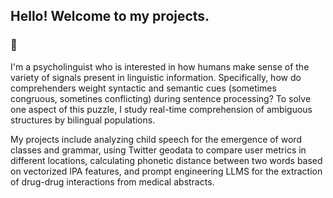 ## Hello! Welcome to my projects.
### 🐌
I'm a psycholinguist who is interested in how humans make sense of the variety of signals present in linguistic information. Specifically, how do comprehenders weight syntactic and semantic cues (sometimes congruous, sometines conflicting) during sentence processing? To solve one aspect of this puzzle, I study real-time comprehension of ambiguous structures by bilingual populations.

My projects include analyzing child speech for the emergence of word classes and grammar, using Twitter geodata to compare user metrics in different locations, calculating phonetic distance between two words based on vectorized IPA features, and prompt engineering LLMS for the extraction of drug-drug interactions from medical abstracts. 

<!--
**V090909/V090909** is a ✨ _special_ ✨ repository because its `README.md` (this file) appears on your GitHub profile.

Here are some ideas to get you started:

- 🔭 I’m currently working on ...
- 🌱 I’m currently learning ...
- 👯 I’m looking to collaborate on ...
- 🤔 I’m looking for help with ...
- 💬 Ask me about ...
- 📫 How to reach me: ...
- 😄 Pronouns: ...
- ⚡ Fun fact: ...
-->
